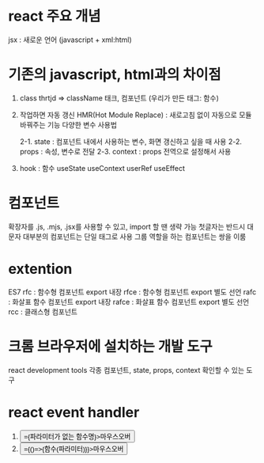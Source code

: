# react 주요 개념

jsx : 새로운 언어 (javascript + xml:html)

# 기존의 javascript, html과의 차이점
1. class thrtjd => className
    태크, 컴포넌트 (우리가 만든 태그: 함수)

2. 작업하면 자동 갱신
    HMR(Hot Module Replace) : 새로고침 없이 자동으로 모듈 바꿔주는 기능
    다양한 변수 사용법

    2-1. state : 컴포넌트 내에서 사용하는 변수, 화면 갱신하고 싶을 때 사용
    2-2. props : 속성, 변수로 전달
    2-3. context : props 전역으로 설정해서 사용

3. hook : 함수
    useState
    useContext
    userRef
    useEffect

# 컴포넌트
확장자를 .js, .mjs, .jsx를 사용할 수 있고, import 할 땐 생략 가능
첫글자는 반드시 대문자
대부분의 컴포넌트는 단일 태그로 사용
그룹 역할을 하는 컴포넌트는 쌍을 이룸

# extention
ES7
rfc : 함수형 컴포넌트 export 내장
rfce : 함수형 컴포넌트 export 별도 선언
rafc : 화살표 함수 컴포넌트 export 내장
rafce : 화살표 함수 컴포넌트 export 별도 선언
rcc : 클래스형 컴포넌트

# 크롬 브라우저에 설치하는 개발 도구
react development tools
각종 컴포넌트, state, props, context 확인할 수 있는 도구

# react event handler
1. <button onMouseOver>={파라미터가 없는 함수명}>마우스오버</button>
2. <button onMouseOver>={()=>{함수(파라미터)}}>마우스오버</button>